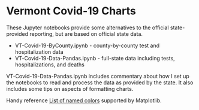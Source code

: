 # Vermont Covid-19 Charts

These Jupyter notebooks provide some alternatives to the official state-provided reporting, but are based on official state data.

* VT-Covid-19-ByCounty.ipynb - county-by-county test and hospitalization data
* VT-Covid-19-Data-Pandas.ipynb - full-state data including tests, hospitalizations, and deaths

VT-Covid-19-Data-Pandas.ipynb includes commentary about how I set up the notebooks to read and process the data as provided by the state. It also includes some tips on aspects of formatting charts.

Handy reference [List of named colors](https://matplotlib.org/stable/gallery/color/named_colors.html) supported by Matplotlib.